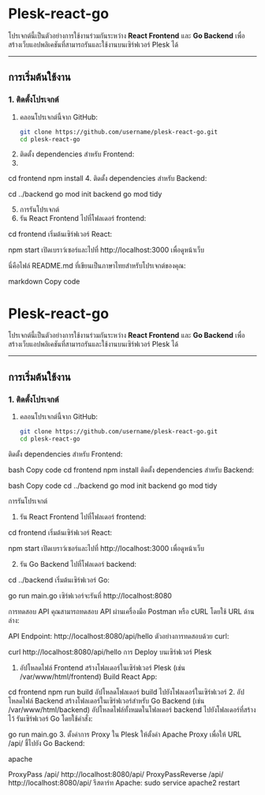 # Plesk-react-go

โปรเจกต์นี้เป็นตัวอย่างการใช้งานร่วมกันระหว่าง **React Frontend** และ **Go Backend** เพื่อสร้างเว็บแอปพลิเคชันที่สามารถรันและใช้งานบนเซิร์ฟเวอร์ Plesk ได้

---

## การเริ่มต้นใช้งาน

### 1. ติดตั้งโปรเจกต์
1. คลอนโปรเจกต์นี้จาก GitHub:
   ```bash
   git clone https://github.com/username/plesk-react-go.git
   cd plesk-react-go
2. ติดตั้ง dependencies สำหรับ Frontend:
3. 
cd frontend
npm install
4. ติดตั้ง dependencies สำหรับ Backend:

cd ../backend
go mod init backend
go mod tidy

5. การรันโปรเจกต์
1. รัน React Frontend
ไปที่โฟลเดอร์ frontend:


cd frontend
เริ่มต้นเซิร์ฟเวอร์ React:


npm start
เปิดเบราว์เซอร์และไปที่ http://localhost:3000 เพื่อดูหน้าเว็บ


นี่คือไฟล์ README.md ที่เขียนเป็นภาษาไทยสำหรับโปรเจกต์ของคุณ:

markdown
Copy code
# Plesk-react-go

โปรเจกต์นี้เป็นตัวอย่างการใช้งานร่วมกันระหว่าง **React Frontend** และ **Go Backend** เพื่อสร้างเว็บแอปพลิเคชันที่สามารถรันและใช้งานบนเซิร์ฟเวอร์ Plesk ได้

---

## การเริ่มต้นใช้งาน

### 1. ติดตั้งโปรเจกต์
1. คลอนโปรเจกต์นี้จาก GitHub:
   ```bash
   git clone https://github.com/username/plesk-react-go.git
   cd plesk-react-go
ติดตั้ง dependencies สำหรับ Frontend:

bash
Copy code
cd frontend
npm install
ติดตั้ง dependencies สำหรับ Backend:

bash
Copy code
cd ../backend
go mod init backend
go mod tidy

การรันโปรเจกต์
1. รัน React Frontend
ไปที่โฟลเดอร์ frontend:


cd frontend
เริ่มต้นเซิร์ฟเวอร์ React:


npm start
เปิดเบราว์เซอร์และไปที่ http://localhost:3000 เพื่อดูหน้าเว็บ

2. รัน Go Backend
ไปที่โฟลเดอร์ backend:


cd ../backend
เริ่มต้นเซิร์ฟเวอร์ Go:


go run main.go
เซิร์ฟเวอร์จะรันที่ http://localhost:8080

การทดสอบ API
คุณสามารถทดสอบ API ผ่านเครื่องมือ Postman หรือ cURL โดยใช้ URL ด้านล่าง:

API Endpoint: http://localhost:8080/api/hello
ตัวอย่างการทดสอบด้วย curl:

curl http://localhost:8080/api/hello
การ Deploy บนเซิร์ฟเวอร์ Plesk
1. อัปโหลดไฟล์ Frontend
สร้างโฟลเดอร์ในเซิร์ฟเวอร์ Plesk (เช่น /var/www/html/frontend)
Build React App:

cd frontend
npm run build
อัปโหลดโฟลเดอร์ build ไปยังโฟลเดอร์ในเซิร์ฟเวอร์
2. อัปโหลดไฟล์ Backend
สร้างโฟลเดอร์ในเซิร์ฟเวอร์สำหรับ Go Backend (เช่น /var/www/html/backend)
อัปโหลดไฟล์ทั้งหมดในโฟลเดอร์ backend ไปยังโฟลเดอร์ที่สร้างไว้
รันเซิร์ฟเวอร์ Go โดยใช้คำสั่ง:

go run main.go
3. ตั้งค่าการ Proxy
ใน Plesk ให้ตั้งค่า Apache Proxy เพื่อให้ URL /api/ ชี้ไปยัง Go Backend:

apache

ProxyPass /api/ http://localhost:8080/api/
ProxyPassReverse /api/ http://localhost:8080/api/
รีสตาร์ท Apache:
sudo service apache2 restart


